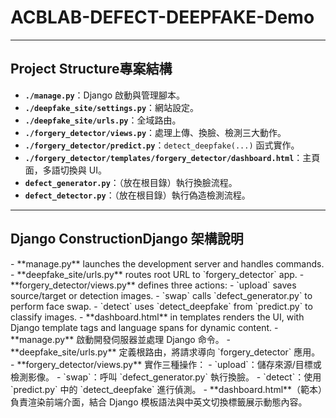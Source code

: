 # ACBLAB-DEFECT-DEEPFAKE-Demo
---

## <span class="lang-en">Project Structure</span><span class="lang-zh">專案結構</span>

- **`./manage.py`**：Django 啟動與管理腳本。
- **`./deepfake_site/settings.py`**：網站設定。
- **`./deepfake_site/urls.py`**：全域路由。
- **`./forgery_detector/views.py`**：處理上傳、換臉、檢測三大動作。
- **`./forgery_detector/predict.py`**：`detect_deepfake(...)` 函式實作。
- **`./forgery_detector/templates/forgery_detector/dashboard.html`**：主頁面，多語切換與 UI。
- **`defect_generator.py`**：（放在根目錄）執行換臉流程。
- **`defect_detector.py`**：（放在根目錄）執行偽造檢測流程。

---

## <span class="lang-en">Django Construction</span><span class="lang-zh">Django 架構說明</span>

<span class="lang-en">
- **manage.py** launches the development server and handles commands.
- **deepfake_site/urls.py** routes root URL to `forgery_detector` app.
- **forgery_detector/views.py** defines three actions:
  - `upload` saves source/target or detection images.
  - `swap` calls `defect_generator.py` to perform face swap.
  - `detect` uses `detect_deepfake` from `predict.py` to classify images.
- **dashboard.html** in templates renders the UI, with Django template tags and language spans for dynamic content.
</span>
<span class="lang-zh">
- **manage.py** 啟動開發伺服器並處理 Django 命令。
- **deepfake_site/urls.py** 定義根路由，將請求導向 `forgery_detector` 應用。
- **forgery_detector/views.py** 實作三種操作：
  - `upload`：儲存來源/目標或檢測影像。
  - `swap`：呼叫 `defect_generator.py` 執行換臉。
  - `detect`：使用 `predict.py` 中的 `detect_deepfake` 進行偵測。
- **dashboard.html**（範本）負責渲染前端介面，結合 Django 模板語法與中英文切換標籤展示動態內容。
</span>
